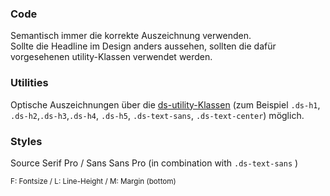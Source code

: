 ### Code 
Semantisch immer die korrekte Auszeichnung verwenden.  
Sollte die Headline im Design anders aussehen, sollten die dafür vorgesehenen utility-Klassen verwendet werden.  

### Utilities  
Optische Auszeichnungen über die [ds-utility-Klassen](#group-utilities-component-typography-utilities) (zum Beispiel `.ds-h1`, `.ds-h2`,`.ds-h3`,`.ds-h4`, `.ds-h5`, `.ds-text-sans`, `.ds-text-center`) möglich.

### Styles  
Source Serif Pro / Sans Sans Pro (in combination with `.ds-text-sans` )

<small>F: Fontsize / L: Line-Height / M: Margin (bottom)</small>
